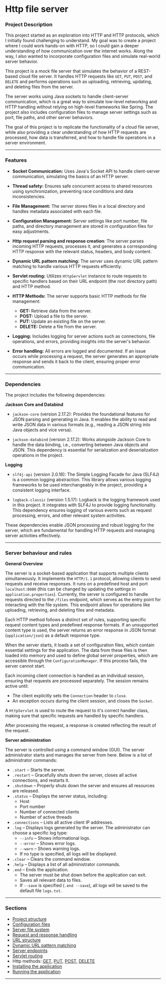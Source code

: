 # Http file server

### Project Description

This project started as an exploration into HTTP and HTTP protocols, which I initially found challenging
to understand. My goal was to create a project where I could work hands-on with HTTP, so I could gain a
deeper understanding of how communication over the internet works. Along the way, I also wanted to
incorporate configuration files and simulate real-world server behavior.

This project is a mock file server that simulates the behavior of a REST-based cloud file server. It
handles HTTP requests like `GET`, `PUT`, `POST`, and `DELETE` and performs operations such as uploading, retrieving,
updating, and deleting files from the server.

The server works using Java sockets to handle client-server communication, which is a great way to simulate
low-level networking and HTTP handling without relying on high-level frameworks like Spring. The project also
includes configuration files to manage server settings such as port, file paths, and other server behaviors.

The goal of this project is to replicate the functionality of a cloud file server, while also providing a
clear understanding of how HTTP requests are processed, how data is transferred, and how to handle file
operations in a server environment.

---

### Features

- **Socket Communication:** Uses Java's Socket API to handle client-server communication, simulating the basics of an HTTP server.

- **Thread safety:** Ensures safe concurrent access to shared resources using synchronization, preventing race conditions and data inconsistencies.

- **File Management:** The server stores files in a local directory and handles metadata associated with each file.

- **Configuration Management:** Server settings like port number, file paths, and directory management are stored in 
configuration files for easy adjustments.

- **Http request parsing and response creation**: The server parses incoming HTTP requests, processes it, and generates 
a corresponding HTTP response with the relevant status, headers, and body content.

- **Dynamic URL pattern matching:** The server uses dynamic URL pattern matching to handle various HTTP requests efficiently.

- **Servlet routing:** Utilizes `HttpServlet` instance to route requests to specific handlers based on their URL endpoint 
(the root directory path) and HTTP method.

- **HTTP Methods:** The server supports basic HTTP methods for file management:
    - **GET:** Retrieve data from the server.
    - **POST:** Upload a file to the server.
    - **PUT:** Update an existing file on the server.
    - **DELETE:** Delete a file from the server.

- **Logging:** Includes logging for server actions such as connections, file operations, and errors, providing insights 
into the server's behavior.

- **Error handling:** All errors are logged and documented. If an issue occurs while processing a request, the server 
generates an appropriate response and sends it back to the client, ensuring proper error communication.

---

### Dependencies

The project includes the following dependencies:

**Jackson Core and Databind**

- `jackson-core` (version 2.17.2): Provides the foundational features for JSON parsing and generating in Java. It enables 
the ability to read and write JSON data in various formats (e.g., reading a JSON string into Java objects and vice versa).

- `jackson-databind` (version 2.17.2): Works alongside Jackson Core to handle the data binding, i.e., converting between 
Java objects and JSON. This dependency is essential for serialization and deserialization operations in the project.

**Logging**

- `slf4j-api` (version 2.0.16): The Simple Logging Facade for Java (SLF4J) is a common logging abstraction. This library 
allows various logging frameworks to be used interchangeably in the project, providing a consistent logging interface.

- `logback-classic` (version 1.5.17): Logback is the logging framework used in this project. It integrates with SLF4J to 
provide logging functionality. This dependency ensures logging of various events such as request processing, errors, and 
other relevant system activities.

These dependencies enable JSON processing and robust logging for the server, which are fundamental for handling HTTP 
requests and managing server activities effectively.

---

### Server behaviour and rules

**General Overview**

The server is a socket-based application that supports multiple clients simultaneously. It implements the `HTTP/1.1` protocol, 
allowing clients to send requests and receive responses. It runs on a predefined host and port `localhost:8080` (this can
be changed by updating the settings in `application.properties`).
Currently, the server is configured to handle requests directed to the `/files` endpoint, which serves as the entry point 
for interacting with the file system. This endpoint allows for operations like uploading, retrieving, and deleting files and metadata.

Each HTTP method follows a distinct set of rules, supporting specific request content types and predefined response formats. 
If an unsupported content type is used, the server returns an error response in JSON format (`application/json`) as a default response type.

When the server starts, it loads a set of configuration files, which contain essential settings for the application. The 
data from these files is then loaded into memory and used to define global server properties, which are accessible through 
the `ConfigurationManager`. If this process fails, the server cannot start.

Each incoming client connection is handled as an individual session, ensuring that requests are processed separately. The 
session remains active until:

- The client explicitly sets the `Connection` header to `close`.
- An exception occurs during the client session, and closes the `Socket`.

A `HttpServlet` is used to route the request to it's correct handler class, making sure that specific requests are handled 
by specific handlers.

After processing the request, a response is created reflecting the result of the request.

**Server administration**

The server is controlled using a command window (GUI). The server administrator starts and manages the server from here. 
Below is a list of administrator commands:
- `.start` – Starts the server.
- `.restart` – Gracefully shuts down the server, closes all active connections, and restarts it.
- `.shutdown` – Properly shuts down the server and ensures all resources are released.
- `.status` – Displays the server status, including:
  - Host
  - Port number
  - Number of connected clients
  - Number of active threads
- `.connections` – Lists all active client IP addresses.
- `.log` – Displays logs generated by the server. The administrator can choose a specific log type:
  - `--info` – Shows informational logs.
  - `--error` – Shows error logs.
  - `--warn` – Shows warning logs.
  - If no type is specified, all logs will be displayed.
- `.clear` – Clears the command window.
- `.help` – Displays a list of all administrator commands.
- `.end` – Ends the application.
  - The server must be shut down before the application can exit.
  - Saves all relevant data to files.
  - If `--save` is specified (`.end --save`), all logs will be saved to the default file `logs.txt`.

--- 

### Sections

- [Project structure]()
- [Configuration files]()
- [Server file system]()
- [Request and response handling]()
- [URL structure]()
- [Dynamic URL pattern matching]()
- [Server endpoints]()
- [Servlet routing]()
- Http methods: [GET](), [PUT](), [POST](), [DELETE]()
- [Installing the application]()
- [Running the application]()

---